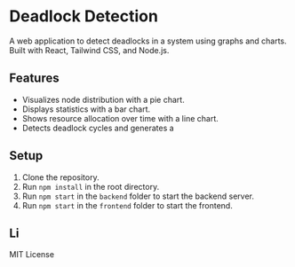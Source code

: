 # Deadlock Detection 

A web application to detect deadlocks in a system using graphs and charts. Built with React, Tailwind CSS, and Node.js.

## Features
- Visualizes node distribution with a pie chart.
- Displays statistics with a bar chart.
- Shows resource allocation over time with a line chart.
- Detects deadlock cycles and generates a 

## Setup
1. Clone the repository.
2. Run `npm install` in the root directory.
3. Run `npm start` in the `backend` folder to start the backend server.
4. Run `npm start` in the `frontend` folder to start the frontend.

## Li
MIT License

